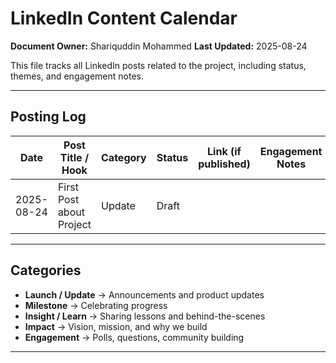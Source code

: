 # LinkedIn Content Calendar

**Document Owner:** Shariquddin Mohammed
**Last Updated:** 2025-08-24

This file tracks all LinkedIn posts related to the project, including status, themes, and engagement notes.  

---

## Posting Log

| Date       | Post Title / Hook             | Category        | Status   | Link (if published) | Engagement Notes |
|------------|-------------------------------|-----------------|----------|---------------------|------------------|
| 2025-08-24 | First Post about Project         | Update | Draft    |                     |                 

---

## Categories

- **Launch / Update** → Announcements and product updates  
- **Milestone** → Celebrating progress  
- **Insight / Learn** → Sharing lessons and behind-the-scenes  
- **Impact** → Vision, mission, and why we build  
- **Engagement** → Polls, questions, community building  

---
